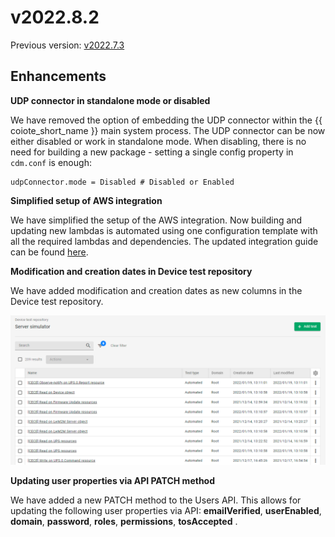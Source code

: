 # v2022.8.2

Previous version: [v2022.7.3](v2022.7.3.md)

## Enhancements

**UDP connector in standalone mode or disabled**      

We have removed the option of embedding the UDP connector within the {{ coiote_short_name }} main system process. The UDP connector can be now either disabled or work in standalone mode. When disabling, there is no need for building a new package - setting a single config property in `cdm.conf` is enough:
```
udpConnector.mode = Disabled # Disabled or Enabled
```

**Simplified setup of AWS integration**      

We have simplified the setup of the AWS integration. Now building and updating new lambdas is automated using one configuration template with all the required lambdas and dependencies. The updated integration guide can be found [here](../Cloud_integrations/AWS_IoT_Core/Configuring_AWS_integration.md).

**Modification and creation dates in Device test repository**   

We have added modification and creation dates as new columns in the Device test repository.

![Modification and creation dates in device test repository](images/devtests.png "Modification and creation dates in device test repository")

**Updating user properties via API PATCH method**      

We have added a new PATCH method to the Users API. This allows for updating the following user properties via API: **emailVerified**, **userEnabled**, **domain**, **password**, **roles**, **permissions**, **tosAccepted**      .

